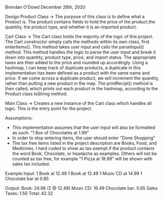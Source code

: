 Brendan O'Dowd
December 26th, 2020

Design 
Product Class -> The purpose of this class is to define what a Product is. The product contains fields to hold the price of the product,the quantity, the product type, and whether it is an imported product.
                 

Cart Class -> The Cart class holds the majority of the logic of this project. The Cart constructor simply calls the methods within its own class, first enterItems(). This method takes user input and calls the parseInput() method. This method handles the logic to parse the user input and break it down into quantity, product type, price, and import status. The appropriate taxes are then added to the price and rounded up accordingly. Using a hashmap, I can keep track of duplicate products, a duplicate in this implementation has been defined as a product with the same name and price. If we come across a duplicate product, we will increment the quantity, rather than putting a new product in the map. The printRecipt() method is then called, which prints out each product in the hashmap, according to the Product class toString method.            

Main Class -> Creates a new instance of the Cart class which handles all logic. This is the entry point for the project.

Assumptions:
- This implementation assumes that the user input will also be formatted as such: "1 Box of Chocolates at 1.99"
- In order to stop entering items, the user should enter "Done Shopping"
- The tax free items listed in the project description are Books, Food, and Medicines. I hard coded to show as tax exempt if the product contains the word Book, Chocolate, or       headache as examples. Others will not be counted as tax free, for example "1 Pizza at 18.99" will be shown with sales tax included.

Example Input:
1 Book at 12.49
1 Book at 12.49
1 Music CD at 14.99
1 Chocolate bar at 0.85

Output:
Book: 24.98 (2 @ 12.49)
Music CD: 16.49
Chocolate bar: 0.85
Sales Taxes: 1.50
Total: 42.32
